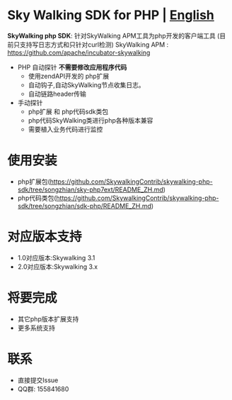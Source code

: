 Sky Walking SDK for PHP | [English](README_EN.md)
==========


**SkyWalking php SDK**: 针对SkyWalking APM工具为php开发的客户端工具 (目前只支持写日志方式和只针对curl检测)
SkyWalking APM : https://github.com/apache/incubator-skywalking

* PHP 自动探针 **不需要修改应用程序代码**        
  * 使用zendAPI开发的 php扩展
  * 自动钩子,自动SkyWalking节点收集日志。
  * 自动链路header传输
* 手动探针
  * php扩展 和 php代码sdk类包 
  * php代码SkyWalking类进行php各种版本兼容 
  * 需要植入业务代码进行监控



# 使用安装
*  php扩展包(https://github.com/SkywalkingContrib/skywalking-php-sdk/tree/songzhian/sky-php7ext/README_ZH.md)
*  php代码类包(https://github.com/SkywalkingContrib/skywalking-php-sdk/tree/songzhian/sdk-php/README_ZH.md)

# 对应版本支持
*  1.0对应版本:Skywalking 3.1
*  2.0对应版本:Skywalking 3.x
# 将要完成
  * 其它php版本扩展支持
  * 更多系统支持
# 联系
  * 直接提交Issue
  * QQ群: 155841680
